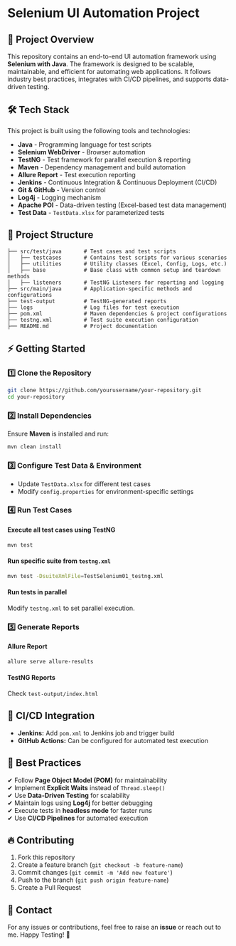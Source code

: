 # Selenium UI Automation Project

## 📌 Project Overview
This repository contains an end-to-end UI automation framework using **Selenium with Java**. The framework is designed to be scalable, maintainable, and efficient for automating web applications. It follows industry best practices, integrates with CI/CD pipelines, and supports data-driven testing.

## 🛠️ Tech Stack
This project is built using the following tools and technologies:

- **Java** - Programming language for test scripts
- **Selenium WebDriver** - Browser automation
- **TestNG** - Test framework for parallel execution & reporting
- **Maven** - Dependency management and build automation
- **Allure Report** - Test execution reporting
- **Jenkins** - Continuous Integration & Continuous Deployment (CI/CD)
- **Git & GitHub** - Version control
- **Log4j** - Logging mechanism
- **Apache POI** - Data-driven testing (Excel-based test data management)
- **Test Data** - `TestData.xlsx` for parameterized tests

## 📂 Project Structure
```
├── src/test/java       # Test cases and test scripts
│   ├── testcases       # Contains test scripts for various scenarios
│   ├── utilities       # Utility classes (Excel, Config, Logs, etc.)
│   ├── base            # Base class with common setup and teardown methods
│   ├── listeners       # TestNG Listeners for reporting and logging
├── src/main/java       # Application-specific methods and configurations
├── test-output         # TestNG-generated reports
├── logs                # Log files for test execution
├── pom.xml             # Maven dependencies & project configurations
├── testng.xml          # Test suite execution configuration
├── README.md           # Project documentation
```

## ⚡ Getting Started
### 1️⃣ Clone the Repository
```sh
git clone https://github.com/yourusername/your-repository.git
cd your-repository
```

### 2️⃣ Install Dependencies
Ensure **Maven** is installed and run:
```sh
mvn clean install
```

### 3️⃣ Configure Test Data & Environment
- Update `TestData.xlsx` for different test cases
- Modify `config.properties` for environment-specific settings

### 4️⃣ Run Test Cases
#### Execute all test cases using TestNG
```sh
mvn test
```
#### Run specific suite from `testng.xml`
```sh
mvn test -DsuiteXmlFile=TestSelenium01_testng.xml
```
#### Run tests in parallel
Modify `testng.xml` to set parallel execution.

### 5️⃣ Generate Reports
#### Allure Report
```sh
allure serve allure-results
```
#### TestNG Reports
Check `test-output/index.html`

## 🚀 CI/CD Integration
- **Jenkins:** Add `pom.xml` to Jenkins job and trigger build
- **GitHub Actions:** Can be configured for automated test execution

## 📖 Best Practices
✔ Follow **Page Object Model (POM)** for maintainability  
✔ Implement **Explicit Waits** instead of `Thread.sleep()`  
✔ Use **Data-Driven Testing** for scalability  
✔ Maintain logs using **Log4j** for better debugging  
✔ Execute tests in **headless mode** for faster runs  
✔ Use **CI/CD Pipelines** for automated execution

## 🔥 Contributing
1. Fork this repository
2. Create a feature branch (`git checkout -b feature-name`)
3. Commit changes (`git commit -m 'Add new feature'`)
4. Push to the branch (`git push origin feature-name`)
5. Create a Pull Request

## 📌 Contact
For any issues or contributions, feel free to raise an **issue** or reach out to me. Happy Testing! 🎯

